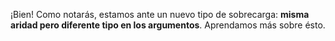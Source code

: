 ¡Bien! Como notarás, estamos ante un nuevo tipo de sobrecarga: **misma aridad pero diferente tipo en los argumentos**. Aprendamos más sobre ésto.